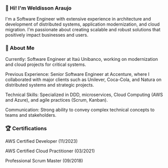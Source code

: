### 👋 Hi! I'm Weldisson Araujo

I'm a Software Engineer with extensive experience in architecture and development of distributed systems, application modernization, and cloud migration. I'm passionate about creating scalable and robust solutions that positively impact businesses and users.

### 🌟 About Me

Currently: Software Engineer at Itaú Unibanco, working on modernization and cloud projects for critical systems.

Previous Experience: Senior Software Engineer at Accenture, where I collaborated with major clients such as Unilever, Coca-Cola, and Natura on distributed systems and strategic projects.

Technical Skills: Specialized in DDD, microservices, Cloud Computing (AWS and Azure), and agile practices (Scrum, Kanban).

Communication: Strong ability to convey complex technical concepts to teams and stakeholders.

### 🏆 Certifications

AWS Certified Developer (11/2023)

AWS Certified Cloud Practitioner (03/2021)

Professional Scrum Master (09/2018)


